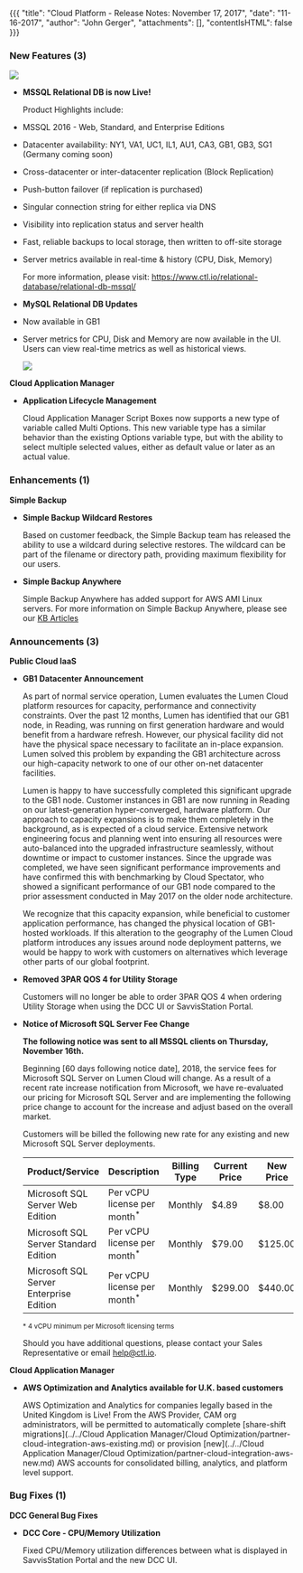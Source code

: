 {{{
"title": "Cloud Platform - Release Notes: November 17, 2017",
"date": "11-16-2017",
"author": "John Gerger",
"attachments": [],
"contentIsHTML": false
}}}

### New Features (3)

![](../../images/release_notes/2017-11-17/relationaldb-logo-green.png)


* __MSSQL Relational DB is now Live!__

  Product Highlights include:
- MSSQL 2016 - Web, Standard, and Enterprise Editions
- Datacenter availability: NY1, VA1, UC1, IL1, AU1, CA3, GB1, GB3, SG1 (Germany coming soon)
- Cross-datacenter or inter-datacenter replication (Block Replication)
- Push-button failover (if replication is purchased)
- Singular connection string for either replica via DNS
- Visibility into replication status and server health
- Fast, reliable backups to local storage, then written to off-site storage
- Server metrics available in real-time & history (CPU, Disk, Memory)

  For more information, please visit: https://www.ctl.io/relational-database/relational-db-mssql/



* __MySQL Relational DB Updates__


- Now available in GB1
- Server metrics for CPU, Disk and Memory are now available in the UI.  Users can view real-time metrics as well as historical views.

  ![](../../images/release_notes/2017-11-17/RDBS_Metrics.png)

__Cloud Application Manager__

* __Application Lifecycle Management__

  Cloud Application Manager Script Boxes now supports a new type of variable called Multi Options. This new variable type has a similar behavior than the existing Options variable type, but with the ability to select multiple selected values, either as default value or later as an actual value.

### Enhancements (1)

__Simple Backup__

* __Simple Backup Wildcard Restores__

   Based on customer feedback, the Simple Backup team has released the ability to use a wildcard during selective restores. The wildcard can be part of the filename or directory path, providing maximum flexibility for our users.

* __Simple Backup Anywhere__

  Simple Backup Anywhere has added support for AWS AMI Linux servers. For more information on Simple Backup Anywhere, please see our [KB Articles](../../Backup/backup-anywhere.md)


### Announcements (3)

__Public Cloud IaaS__

* __GB1 Datacenter Announcement__

  As part of normal service operation, Lumen evaluates the Lumen Cloud platform resources for capacity, performance and connectivity constraints.  Over the past 12 months, Lumen has identified that our GB1 node, in Reading, was running on first generation hardware and would benefit from a hardware refresh.  However, our physical facility did not have the physical space necessary to facilitate an in-place expansion.  Lumen solved this problem by expanding the GB1 architecture across our high-capacity network to one of our other on-net datacenter facilities.

  Lumen is happy to have successfully completed this significant upgrade to the GB1 node.  Customer instances in GB1 are now running in Reading on our latest-generation hyper-converged, hardware platform.  Our approach to capacity expansions is to make them completely in the background, as is expected of a cloud service.  Extensive network engineering focus and planning went into ensuring all resources were auto-balanced into the upgraded infrastructure seamlessly, without downtime or impact to customer instances.  Since the upgrade was completed, we have seen significant performance improvements and have confirmed this with benchmarking by Cloud Spectator, who showed a significant performance of our GB1 node compared to the prior assessment conducted in May 2017 on the older node architecture.

  We recognize that this capacity expansion, while beneficial to customer application performance, has changed the physical location of GB1-hosted workloads.  If this alteration to the geography of the Lumen Cloud platform introduces any issues around node deployment patterns, we would be happy to work with customers on alternatives which leverage other parts of our global footprint.

* __Removed 3PAR QOS 4 for Utility Storage__

  Customers will no longer be able to order 3PAR QOS 4 when ordering Utility Storage when using the DCC UI or SavvisStation Portal.

* __Notice of Microsoft SQL Server Fee Change__

  **The following notice was sent to all MSSQL clients on Thursday, November 16th.**  

  Beginning [60 days following notice date], 2018, the service fees for Microsoft SQL Server on Lumen Cloud will change. As a result of a recent rate increase notification from Microsoft, we have re-evaluated our pricing for Microsoft SQL Server and are implementing the following price change to account for the increase and adjust based on the overall market.

  Customers will be billed the following new rate for any existing and new Microsoft SQL Server deployments.

    Product/Service|Description|Billing Type|Current Price|New Price
    ---------------|-----------|------------|-------------|---------
    Microsoft SQL Server Web Edition|Per vCPU license per month<sup>*</sup>|Monthly|$4.89|$8.00
    Microsoft SQL Server Standard Edition|Per vCPU license per month<sup>*</sup>|Monthly|$79.00|$125.00
    Microsoft SQL Server Enterprise Edition|Per vCPU license per month<sup>*</sup>|Monthly|$299.00|$440.00

    <sup>* 4 vCPU minimum per Microsoft licensing terms</sup>

  Should you have additional questions, please contact your Sales Representative or email help@ctl.io.

__Cloud Application Manager__

* __AWS Optimization and Analytics available for U.K. based customers__

  AWS Optimization and Analytics for companies legally based in the United Kingdom is Live! From the AWS Provider, CAM org administrators, will be permitted to automatically complete [share-shift migrations](../../Cloud Application Manager/Cloud Optimization/partner-cloud-integration-aws-existing.md) or provision [new](../../Cloud Application Manager/Cloud Optimization/partner-cloud-integration-aws-new.md) AWS accounts for consolidated billing, analytics, and platform level support.

### Bug Fixes (1)

__DCC General Bug Fixes__

* __DCC Core - CPU/Memory Utilization__

  Fixed CPU/Memory utilization differences between what is displayed in SavvisStation Portal and the new DCC UI.
